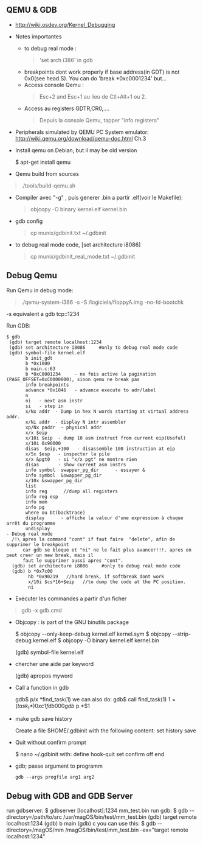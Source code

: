## QEMU & GDB
- http://wiki.osdev.org/Kernel_Debugging

- Notes importantes
   - to debug real mode : 
     > 'set arch i386' in gdb
   - breakpoints dont work properly if  base address(in GDT) is not 0x0(see head.S). You can do 'break *0xc0001234' but...
   - Access console Qemu : 
     > Esc+2 and Esc+1 au lieu de Ctl+Alt+1 ou 2. 
   - Access au registers GDTR,CR0,.... 
     > Depuis la console Qemu, tapper "info registers"

- Peripherals simulated by QEMU PC System emulator:  
  http://wiki.qemu.org/download/qemu-doc.html Ch.3
  
- Install qemu on Debian, but il may be old version

    $ apt-get install qemu
  
- Qemu build from sources
 > ./tools/build-qemu.sh
  
- Compiler avec "-g" , puis generer .bin a partir .elf(voir le Makefile):
  >objcopy -O binary  kernel.elf kernel.bin

- gdb config
  >cp munix/gdbinit.txt ~/.gdbinit  

- to debug real mode code, [set architecture i8086]
  > cp munix/gdbinit_real_mode.txt ~/.gdbinit


## Debug Qemu

Run Qemu in debug mode:

> ./qemu-system-i386 -s -S /logiciels/floppyA.img -no-fd-bootchk 

-s equivalent a gdb tcp::1234

Run GDB:

~~~
$ gdb
 (gdb) target remote localhost:1234
 (gdb) set architecture i8086     #only to debug real mode code
 (gdb) symbol-file kernel.elf
       b init_gdt
       b *0x1000
       b main.c:63
       b *0xC0001234     - ne fois active la pagination (PAGE_OFFSET=0xC0000000), sinon qemu ne break pas
       info breakpoints
       advance *0x1046   - advance execute to adr/label
       n
       ni   - next asm instr
       si   - step in 
       x/Nx addr  - Dump in hex N words starting at virtual address addr. 
       x/Ni addr  - display N intr assembler
       xp/Nx paddr  - physical addr
       x/x $eip
       x/10i $eip  - dump 10 asm instruct from current eip(Useful)
       x/10i 0x90000
       disas  $eip,+100   - disassemble 100 instruction at eip
       x/5x $esp   - inspecter la pile 
       x/x &pgt0   - si "x/x pgt" ne montre rien
       disas       - show current asm instrs
       info symbol  swapper_pg_dir      - essayer &
       info symbol  &swapper_pg_dir
       x/10x &swapper_pg_dir
       list
       info reg      //dump all registers
       info reg esp
       info mem
       info pg
       where ou bt(backtrace)
       display 	  	- affiche la valeur d'une expression à chaque arrêt du programme
       undisplay
- Debug real mode
  /!\ apres la command "cont" if faut faire  "delete", afin de supprimer le breakpoint
      car gdb se bloque et "ni" ne le fait plus avancer!!!. apres on peut creer un new break, mais il
      faut le supprimer aussi apres "cont".
  (gdb) set architecture i8086     #only to debug real mode code
  (gdb) b *0x7c00
        hb *0x90219   //hard break, if softbreak dont work
        x/10i $cs*16+$eip   //to dump the code at the PC position.
        ni
~~~

- Executer les commandes a partir d'un ficher
> gdb -x gdb.cmd
 
- Objcopy :  is part of the GNU binutils package
   
    $ objcopy --only-keep-debug kernel.elf kernel.sym
    $ objcopy --strip-debug kernel.elf
    $ objcopy -O binary kernel.elf kernel.bin
  
    (gdb) symbol-file kernel.elf     

- chercher une aide par keyword
    
    (gdb) apropos myword

- Call a function in gdb
  
    gdb$ p/x *find_task(1)
    we can also do:
    gdb$ call find_task(1)
    $1 = (task_t *) 0xc1fdb000
    gdb$ p *$1


- make gdb save history

    Create a file $HOME/.gdbinit with the following content:
    set history save
    
- Quit without confirm prompt

    $ nano ~/.gdbinit with:
      define hook-quit
      set confirm off
      end

- gdb; passe argument to programm
      
      gdb --args progfile arg1 arg2

## Debug with GDB and GDB Server
  run gdbserver:
    $ gdbserver [localhost]:1234 mm_test.bin
  run gdb:
    $ gdb --directory=/path/to/src /usr/magOS/bin/test/mm_test.bin
      (gdb) target remote localhost:1234
      (gdb) b main
      (gdb) c
  you can use this:
    $ gdb --directory=/magOS/mm /magOS/bin/test/mm_test.bin -ex="target remote localhost:1234"
